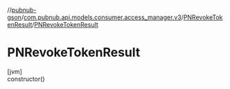 //[pubnub-gson](../../../index.md)/[com.pubnub.api.models.consumer.access_manager.v3](../index.md)/[PNRevokeTokenResult](index.md)/[PNRevokeTokenResult](-p-n-revoke-token-result.md)

# PNRevokeTokenResult

[jvm]\
constructor()
